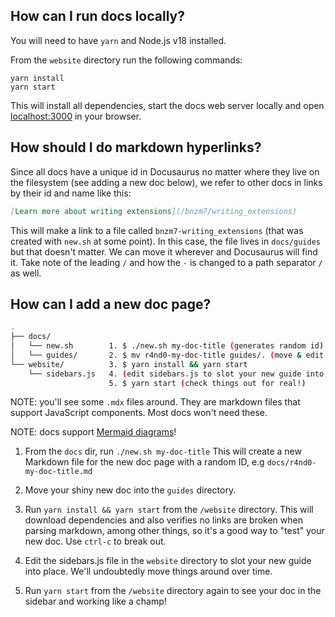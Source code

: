 ## How can I run docs locally?

You will need to have `yarn` and Node.js v18 installed.

From the `website` directory run the following commands:

```
yarn install
yarn start
```

This will install all dependencies, start the docs web server locally and open [localhost:3000](http://localhost:3000/) in your browser.

## How should I do markdown hyperlinks?

Since all docs have a unique id in Docusaurus no matter where they live on the filesystem (see adding a new doc below), we refer to other docs in links by their id and name like this:

```markdown
[Learn more about writing extensions](/bnzm7/writing_extensions)

```

This will make a link to a file called `bnzm7-writing_extensions` (that was created with `new.sh` at some point). In this case, the file lives in `docs/guides` but that doesn't matter. We can move it wherever and Docusaurus will find it. Take note of the leading `/` and how the `-` is changed to a path separator `/` as well.

## How can I add a new doc page?

```bash
.
├── docs/
│   └── new.sh        1. $ ./new.sh my-doc-title (generates random id)
│   └── guides/       2. $ mv r4nd0-my-doc-title guides/. (move & edit doc)
└── website/          3. $ yarn install && yarn start
    └── sidebars.js   4. (edit sidebars.js to slot your new guide into place)
                      5. $ yarn start (check things out for real!)
```

NOTE: you'll see some `.mdx` files around. They are markdown files that support JavaScript components. Most docs won't need these.

NOTE: docs support [Mermaid diagrams](https://mermaid-js.github.io/mermaid/#/)!

1. From the `docs` dir, run `./new.sh my-doc-title`
   This will create a new Markdown file for the new doc page with a random ID, e.g `docs/r4nd0-my-doc-title.md`

2. Move your shiny new doc into the `guides` directory.

3. Run `yarn install && yarn start` from the `/website` directory. This will download dependencies and also verifies no links are broken when parsing markdown, among other things, so it's a good way to "test" your new doc. Use `ctrl-c` to break out.

4. Edit the sidebars.js file in the `website` directory to slot your new guide into place. We'll undoubtedly move things around over time.

5. Run `yarn start` from the `/website` directory again to see your doc in the sidebar and working like a champ!
